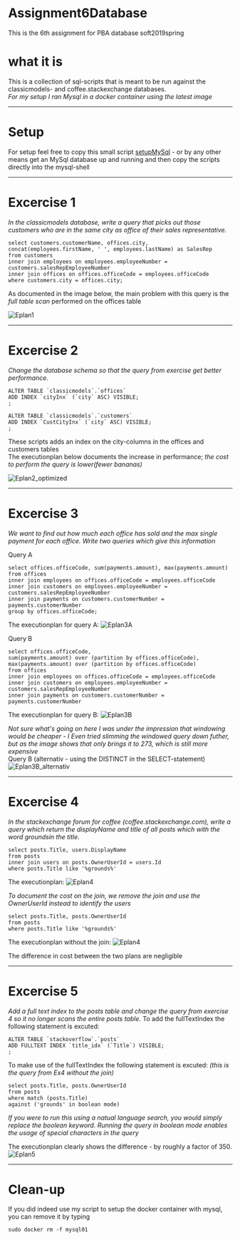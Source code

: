 # Assignment6Database
This is the 6th assignment for PBA database soft2019spring

# what it is
This is a collection of sql-scripts that is meant to be run against the classicmodels- and coffee.stackexchange databases.<br>
*For my setup I ran Mysql in a docker container using the latest image*

--------------------------------------------------------------------------------------------------------------------
# Setup
For setup feel free to copy this small script [setupMySql](https://github.com/cph-js284/MySqlSetup) - or by any other means
get an MySql database up and running and then copy the scripts directly into the mysql-shell

-----------------------------------------------------------------------------------------------------------------------

# Excercise 1
*In the classicmodels database, write a query that picks out those customers who are in the same city as office of their sales representative.*<br>
```
select customers.customerName, offices.city, concat(employees.firstName, ' ', employees.lastName) as SalesRep
from customers
inner join employees on employees.employeeNumber = customers.salesRepEmployeeNumber
inner join offices on offices.officeCode = employees.officeCode
where customers.city = offices.city;
```
As documented in the image below, the main problem with this query is the *full table scan* performed on the offices table<br>

![Eplan1](https://github.com/cph-js284/Assignment6Database/blob/master/ressources/ExecutionPlan.png)

----------------------------------------------------------------------------------------------------------------------
# Excercise 2
*Change the database schema so that the query from exercise get better performance.*
```
ALTER TABLE `classicmodels`.`offices` 
ADD INDEX `cityInx` (`city` ASC) VISIBLE;
;

ALTER TABLE `classicmodels`.`customers` 
ADD INDEX `CustCityInx` (`city` ASC) VISIBLE;
;
```
These scripts adds an index on the city-columns in the offices and customers tables<br>
The executionplan below documents the increase in performance; *the cost to perform the query is lower(fewer bananas)*

![Eplan2_optimized](https://github.com/cph-js284/Assignment6Database/blob/master/ressources/ExecutionPlanOptimized.png)

---------------------------------------------------------------------------------------------------------------------
# Excercise 3
*We want to find out how much each office has sold and the max single payment for each office. Write two queries which give this information*

Query A
````
select offices.officeCode, sum(payments.amount), max(payments.amount)
from offices
inner join employees on offices.officeCode = employees.officeCode
inner join customers on employees.employeeNumber = customers.salesRepEmployeeNumber
inner join payments on customers.customerNumber = payments.customerNumber
group by offices.officeCode;
````
The executionplan for query A:
![Eplan3A](https://github.com/cph-js284/Assignment6Database/blob/master/ressources/ExecutionPlan_groupby.png)


Query B
````
select offices.officeCode, 
sum(payments.amount) over (partition by offices.officeCode), 
max(payments.amount) over (partition by offices.officeCode)
from offices
inner join employees on offices.officeCode = employees.officeCode
inner join customers on employees.employeeNumber = customers.salesRepEmployeeNumber
inner join payments on customers.customerNumber = payments.customerNumber
````
The executionplan for query B:
![Eplan3B](https://github.com/cph-js284/Assignment6Database/blob/master/ressources/ExecutionPlan_window.png)

*Not sure what's going on here I was under the impression that windowing would be cheaper - I Even tried slimming the windowed query down futher, but as the image shows that only brings it to 273, which is still more expensive*<br>
Query B (alternativ - using the DISTINCT in the SELECT-statement)<br>
![Eplan3B_alternativ](https://github.com/cph-js284/Assignment6Database/blob/master/ressources/Excercise3_window_v2_273.png)

----------------------------------------------------------------------------------------------------------------------
# Excercise 4
*In the stackexchange forum for coffee (coffee.stackexchange.com), write a query which return the displayName and title of all posts which with the word groundsin the title.*
````
select posts.Title, users.DisplayName 
from posts
inner join users on posts.OwnerUserId = users.Id
where posts.Title like '%grounds%'
````
The executionplan:
![Eplan4](https://github.com/cph-js284/Assignment6Database/blob/master/ressources/ExecutionPlan_withjoin.png)

*To document the cost on the join, we remove the join and use the OwnerUserId instead to identify the users*
```
select posts.Title, posts.OwnerUserId
from posts
where posts.Title like '%grounds%'
```
The executionplan without the join:
![Eplan4](https://github.com/cph-js284/Assignment6Database/blob/master/ressources/ExecutionPlan_nojoin.png)

The difference in cost between the two plans are negligible

---------------------------------------------------------------------------------------------------------------------
# Excercise 5
*Add a full text index to the posts table and change the query from exercise 4 so it no longer scans the entire posts table.*
To add the fullTextIndex the following statement is excuted:
```
ALTER TABLE `stackoverflow`.`posts` 
ADD FULLTEXT INDEX `title_idx` (`Title`) VISIBLE;
;
```
To make use of the fullTextIndex the following statement is excuted:
*(this is the query from Ex4 without the join)*
```
select posts.Title, posts.OwnerUserId
from posts
where match (posts.Title)
against ('grounds' in boolean mode)
```
*If you were to run this using a natual language search, you would simply replace the boolean keyword. Running the query in boolean mode enables the usage of special characters in the query*

The executionplan clearly shows the difference - by roughly a factor of 350.
![Eplan5](https://github.com/cph-js284/Assignment6Database/blob/master/ressources/ExecutionPlan_withFullTextIdx.png)


----------------------------------------------------------------------------------------------------------------------
# Clean-up
If you did indeed use my script to setup the docker container with mysql, you can remove it by typing
```
sudo docker rm -f mysql01
```



